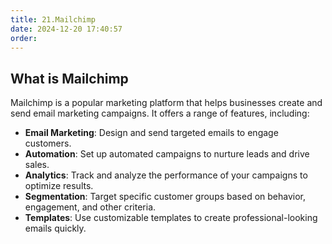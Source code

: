 ```yaml
---
title: 21.Mailchimp
date: 2024-12-20 17:40:57
order: 
---
```

## What is Mailchimp

Mailchimp is a popular marketing platform that helps businesses create and send email marketing campaigns. It offers a range of features, including:

- **Email Marketing**: Design and send targeted emails to engage customers.
- **Automation**: Set up automated campaigns to nurture leads and drive sales.
- **Analytics**: Track and analyze the performance of your campaigns to optimize results.
- **Segmentation**: Target specific customer groups based on behavior, engagement, and other criteria.
- **Templates**: Use customizable templates to create professional-looking emails quickly.
